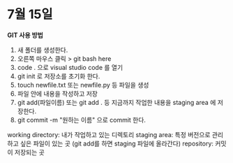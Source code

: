 # 7월 15일

**GIT 사용 방법**

1. 새 폴더를 생성한다.
2. 오른쪽 마우스 클릭 > git bash here
3. code . 으로 visual studio code 를 열기
4. git init 로 저장소를 초기화 한다.
5. touch newfile.txt 또는 newfile.py 등 파일을 생성
6. 파일 안에 내용을 작성하고 저장
7. git add(파일이름) 또는 git add . 등 지금까지 작업한 내용을 staging area 에 저장한다.
8. git commit -m "원하는 이름" 으로 commit 한다.

working directory: 내가 작업하고 있는 디렉토리
staging area: 특정 버전으로 관리하고 싶은 파일이 있는 곳 (git add를 하면 staging 파일에 올라간다)
repository: 커밋이 저장되는 곳
